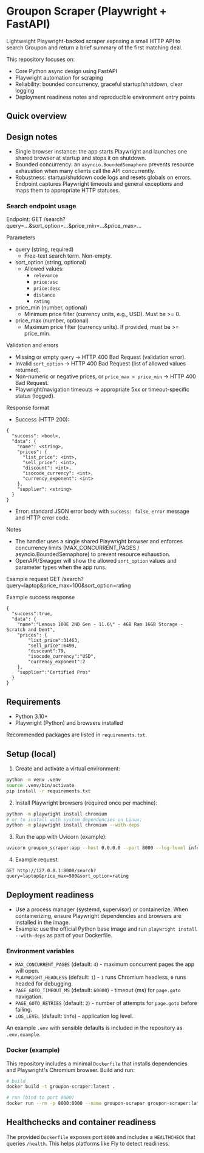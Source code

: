 # Groupon Scraper (Playwright + FastAPI)

Lightweight Playwright-backed scraper exposing a small HTTP API to search Groupon and return a brief summary of the first matching deal.

This repository focuses on:

- Core Python async design using FastAPI
- Playwright automation for scraping
- Reliability: bounded concurrency, graceful startup/shutdown, clear logging
- Deployment readiness notes and reproducible environment entry points

## Quick overview

## Design notes

- Single browser instance: the app starts Playwright and launches one shared browser at startup and stops it on shutdown.
- Bounded concurrency: an `asyncio.BoundedSemaphore` prevents resource exhaustion when many clients call the API concurrently.
- Robustness: startup/shutdown code logs and resets globals on errors. Endpoint captures Playwright timeouts and general exceptions and maps them to appropriate HTTP statuses.

### Search endpoint usage

Endpoint: GET /search?query=...&sort_option=...&price_min=...&price_max=...

Parameters

- query (string, required)
  - Free-text search term. Non-empty.
- sort_option (string, optional)
  - Allowed values:
    - `relevance`
    - `price:asc`
    - `price:desc`
    - `distance`
    - `rating`
- price_min (number, optional)
  - Minimum price filter (currency units, e.g., USD). Must be >= 0.
- price_max (number, optional)
  - Maximum price filter (currency units). If provided, must be >= price_min.

Validation and errors

- Missing or empty `query` → HTTP 400 Bad Request (validation error).
- Invalid `sort_option` → HTTP 400 Bad Request (list of allowed values returned).
- Non-numeric or negative prices, or `price_max < price_min` → HTTP 400 Bad Request.
- Playwright/navigation timeouts → appropriate 5xx or timeout-specific status (logged).

Response format

- Success (HTTP 200):

```
{
  "success": <bool>,
  "data": {
    "name": <string>,
    "prices": {
      "list_price": <int>,
      "sell_price": <int>,
      "discount": <int>,
      "isocode_currency": <int>,
      "currency_exponent": <int>
    },
    "supplier": <string>
  }
}
```

- Error: standard JSON error body with `success: false`, `error` message and HTTP error code.

Notes

- The handler uses a single shared Playwright browser and enforces concurrency limits (MAX_CONCURRENT_PAGES / asyncio.BoundedSemaphore) to prevent resource exhaustion.
- OpenAPI/Swagger will show the allowed `sort_option` values and parameter types when the app runs.

Example request
GET /search?query=laptop&price_max=100&sort_option=rating

Example success response

```
{
  "success":true,
  "data": {
    "name":"Lenovo 100E 2ND Gen - 11.6\" - 4GB Ram 16GB Storage - Scratch and Dent",
    "prices": {
        "list_price":31463,
        "sell_price":6499,
        "discount":79,
        "isocode_currency":"USD",
        "currency_exponent":2
    },
    "supplier":"Certified Pros"
  }
}
```

## Requirements

- Python 3.10+
- Playwright (Python) and browsers installed

Recommended packages are listed in `requirements.txt`.

## Setup (local)

1. Create and activate a virtual environment:

```bash
python -m venv .venv
source .venv/bin/activate
pip install -r requirements.txt
```

2. Install Playwright browsers (required once per machine):

```bash
python -m playwright install chromium
# or to install with system dependencies on Linux:
python -m playwright install chromium --with-deps
```

3. Run the app with Uvicorn (example):

```bash
uvicorn groupon_scraper:app --host 0.0.0.0 --port 8000 --log-level info
```

4. Example request:

```
GET http://127.0.0.1:8000/search?query=laptop&price_max=500&sort_option=rating
```

## Deployment readiness

- Use a process manager (systemd, supervisor) or containerize. When containerizing, ensure Playwright dependencies and browsers are installed in the image.
- Example: use the official Python base image and run `playwright install --with-deps` as part of your Dockerfile.

### Environment variables

- `MAX_CONCURRENT_PAGES` (default: `4`) - maximum concurrent pages the app will open.
- `PLAYWRIGHT_HEADLESS` (default: `1`) - `1` runs Chromium headless, `0` runs headed for debugging.
- `PAGE_GOTO_TIMEOUT_MS` (default: `60000`) - timeout (ms) for `page.goto` navigation.
- `PAGE_GOTO_RETRIES` (default: `2`) - number of attempts for `page.goto` before failing.
- `LOG_LEVEL` (default: `info`) - application log level.

An example `.env` with sensible defaults is included in the repository as `.env.example`.

### Docker (example)

This repository includes a minimal `Dockerfile` that installs dependencies and Playwright's Chromium browser. Build and run:

```bash
# build
docker build -t groupon-scraper:latest .

# run (bind to port 8000)
docker run --rm -p 8000:8000 --name groupon-scraper groupon-scraper:latest
```

## Healthchecks and container readiness

The provided `Dockerfile` exposes port `8000` and includes a `HEALTHCHECK` that queries `/health`. This helps platforms like Fly to detect readiness.
